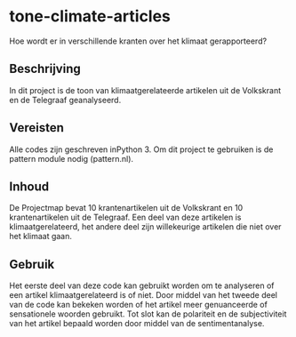 # tone-climate-articles
Hoe wordt er in verschillende kranten over het klimaat gerapporteerd?

## Beschrijving 
In dit project is de toon van klimaatgerelateerde artikelen uit de Volkskrant en de Telegraaf geanalyseerd.

## Vereisten
Alle codes zijn geschreven inPython 3. Om dit project te gebruiken is de pattern module nodig (pattern.nl).


## Inhoud
De Projectmap bevat 10 krantenartikelen uit de Volkskrant en 10 krantenartikelen uit de Telegraaf. Een deel van deze artikelen is  klimaatgerelateerd, het andere deel zijn willekeurige artikelen die niet over het klimaat gaan.

## Gebruik
Het eerste deel van deze code kan gebruikt worden om te analyseren of een artikel klimaatgerelateerd is of niet. Door middel van het tweede deel van de code kan bekeken worden of het artikel meer genuanceerde of sensationele woorden gebruikt. Tot slot kan de polariteit en de subjectiviteit van het artikel bepaald worden door middel van de sentimentanalyse.
